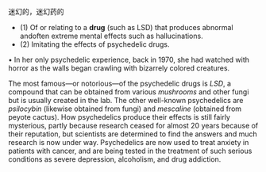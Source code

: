 迷幻的，迷幻药的

- (1) Of or relating to a **drug** (such as LSD) that produces abnormal andoften extreme mental effects such as hallucinations. 
- (2) Imitating the effects of psychedelic drugs. 


• In her only psychedelic experience, back in 1970, she had watched with horror as the walls began crawling with bizarrely colored creatures. 

The most famous—or notorious—of the psychedelic drugs is *LSD*, a compound that can be obtained
from  various  *mushrooms*  and  other  fungi  but  is  usually  created  in  the  lab.  The  other  well-known psychedelics  are  *psilocybin*  (likewise  obtained  from  fungi)  and  *mescaline*  (obtained  from  peyote
cactus).  How  psychedelics  produce  their  effects  is  still  fairly  mysterious,  partly  because  research ceased  for  almost  20  years  because  of  their reputation,  but  scientists  are  determined  to  find  the answers and much research is now under way. Psychedelics are now used to treat anxiety in patients with  cancer,  and  are  being  tested  in  the  treatment  of  such  serious conditions  as  severe  depression, alcoholism, and drug addiction.